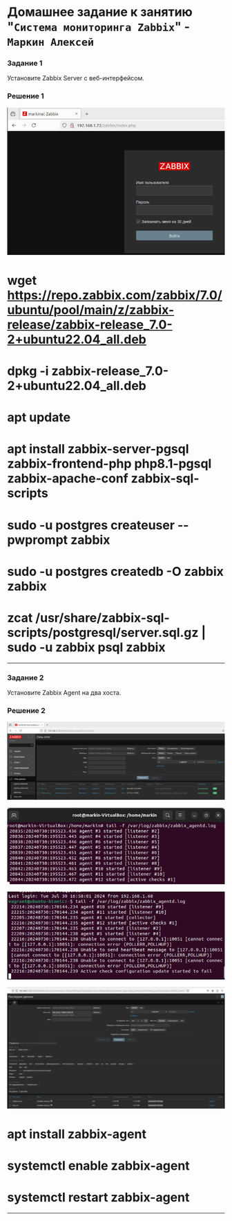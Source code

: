 # Домашнее задание к занятию "`Система мониторинга Zabbix`" - `Маркин Алексей`

### Задание 1

Установите Zabbix Server с веб-интерфейсом.

### Решение 1

![Скриншот 1](https://github.com/Markin-AI/9-02/blob/main/img/1-1.png)

# wget https://repo.zabbix.com/zabbix/7.0/ubuntu/pool/main/z/zabbix-release/zabbix-release_7.0-2+ubuntu22.04_all.deb
# dpkg -i zabbix-release_7.0-2+ubuntu22.04_all.deb
# apt update
# apt install zabbix-server-pgsql zabbix-frontend-php php8.1-pgsql zabbix-apache-conf zabbix-sql-scripts
# sudo -u postgres createuser --pwprompt zabbix
# sudo -u postgres createdb -O zabbix zabbix
# zcat /usr/share/zabbix-sql-scripts/postgresql/server.sql.gz | sudo -u zabbix psql zabbix

---

### Задание 2

Установите Zabbix Agent на два хоста.

### Решение 2

![Скриншот 1](https://github.com/Markin-AI/9-02/blob/main/img/2-1.png)

![Скриншот 2](https://github.com/Markin-AI/9-02/blob/main/img/2-2.png)

![Скриншот 3](https://github.com/Markin-AI/9-02/blob/main/img/2-3.png)

![Скриншот 4](https://github.com/Markin-AI/9-02/blob/main/img/2-4.png)

# apt install zabbix-agent
# systemctl enable zabbix-agent
# systemctl restart zabbix-agent

---
